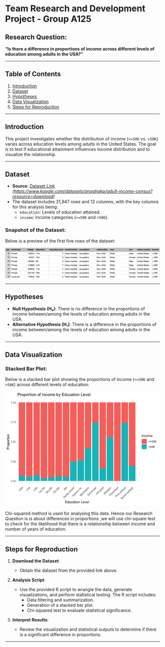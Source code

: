 # Team Research and Development Project - Group A125

## Research Question:
**“Is there a difference in proportions of income across different levels of education among adults in the USA?”**

---

## Table of Contents
1. [Introduction](#introduction)
2. [Dataset](#dataset)
3. [Hypotheses](#hypotheses)
4. [Data Visualization](#data-visualization)
5. [Steps for Reproduction](#steps-for-reproduction)

---

## Introduction
This project investigates whether the distribution of income (`<=50K` vs. `>50K`) varies across education levels among adults in the United States. The goal is to test if educational attainment influences income distribution and to visualize the relationship.

---

## Dataset
- **Source**: [Dataset Link](#) *(https://www.kaggle.com/datasets/anaghakp/adult-income-census?resource=download)*
- The dataset includes 31,947 rows and 12 columns, with the key columns for this analysis being:
  - `education`: Levels of education attained.
  - `income`: Income categories (`<=50K` and `>50K`).

### Snapshot of the Dataset:
Below is a preview of the first five rows of the dataset:

![First Five Rows of Dataset](dataset_preview.png)

---

## Hypotheses

- **Null Hypothesis (H₀)**: There is no difference in the proportions of income between/among the levels of education among adults in the USA.
- **Alternative Hypothesis (H₁)**: There is a difference in the proportions of income between/among the levels of education among adults in the USA.

---

## Data Visualization
### Stacked Bar Plot:
Below is a stacked bar plot showing the proportions of income (`<=50K` and `>50K`) across different levels of education:

![Visualization](Rplot.png)

Chi-squared method is used for analysing this data. Hence our Research Question is is about differences in proportions ,we will use chi-square test to check for the likelihood that there is a relationship between income and number of years of education.

---

## Steps for Reproduction
1. **Download the Dataset**:
   - Obtain the dataset from the provided link above.

2. **Analysis Script**:
   - Use the provided R script to wrangle the data, generate visualizations, and perform statistical testing. The R script includes:
     - Data filtering and summarization.
     - Generation of a stacked bar plot.
     - Chi-squared test to evaluate statistical significance.

3. **Interpret Results**:
   - Review the visualization and statistical outputs to determine if there is a significant difference in proportions.

---
